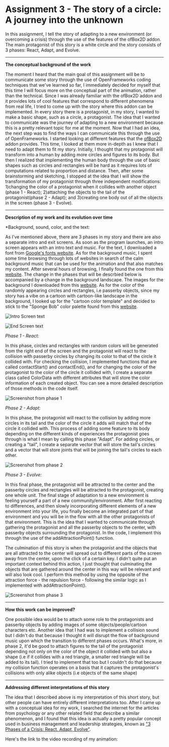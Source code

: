 # Assignment 3 -  The story of a circle: A journey into the unknown

In this assignment, I tell the story of adapting to a new environment (or overcoming a crisis) through the use of the features of the ofBox2D addon.
The main protagonist of this story is a white circle and the story consists of 3 phases: React, Adapt, and Evolve.

***
**The conceptual background of the work**

The moment I heard that the main goal of this assignment will be to communicate some story through the use of OpenFrameworks coding techniques that we've learned so far, I immediately decided for myself that this time I will focus more on the conceptual part of the animation, rather than the technical.
Since I was already familiar with the ofBox2D addon and it provides lots of cool features that correspond to different phenomena from real life, I tried to come up with the story where this addon can be implemented.
In every story there is a protagonist, in my story, I wanted to make a basic shape, such as a circle, a protagonist. The idea that I wanted to communicate was the journey of adapting to a new environment because this is a pretty relevant topic for me at the moment. Now that I had an idea, the next step was to find the ways I can communicate this through the use of OpenFrameworks.
I started looking at different features that the [ofBox2D](https://github.com/vanderlin/ofxBox2d) addon provides. This time, I looked at them more in-depth as I knew that I need to adapt them to fit my story.
Initially, I thought that my protagonist will transform into a human by adding more circles and figures to its body. But then I realized that implementing the human body through the use of basic shapes such as circles and rectangles will be hard as it requires lots of computations related to proportion and distance. Then, after some brainstorming and sketching, I stopped at the idea that I will show the transformation of my protagonist through three independent modifications: 1)changing the color of a protagonist when it collides with another object (phase 1 - React); 2)attaching the objects to the tail of the protagonist(phase 2 - Adapt); and 3)creating one body out of all the objects in the screen (phase 3 - Evolve).

***
**Description of my work and its evolution over time**

*Background, sound, color, and the text:

As I've mentioned above, there are 3 phases in my story and there are also a separate intro and exit screens.
As soon as the program launches, an intro screen appears with an intro text and music. For the text, I downloaded a font from [Google's fonts website](https://fonts.google.com/specimen/Indie+Flower#standard-styles). As for the background music, I spent some time browsing through lots of websites in search of the calm background music that can be used for the animation and that also matches my content. After several hours of browsing, I finally found the one from this [website](https://www.chosic.com/free-music/adventure/).
The change in the phases that will be descrbied below is accompanied by a change in the background landscape. The images for the background I downloaded from this [website](https://www.vectorstock.com/royalty-free-vector/seamless-cartoon-nature-background-with-separate-vector-20061466).
As for the color of the randomly appearing circles and rectangles, i.e passerby objects, since my story has a vibe on a cartoon with cartoon-like landscape in the background, I looked up for the "cartoon color template" and decided to stick to the "Sponge Bob" color palette found from this [website](https://www.qualitylogoproducts.com/blog/12-color-schemes-from-famous-cartoons/).

![Intro Screen text](bin/data/intro.png)

![End Screen text](bin/data/end.png)



*Phase 1 - React:*

In this phase, circles and rectangles with random colors will be generated from the right end of the screen and the protagonist will react to the collision with passerby circles by changing its color to that of the circle it collided with. For checking the collision, I implemented functions that are called contactStart() and contactEnd(), and for changing the color of the protagonist to the color of the circle it collided with, I create a separate class called ColorData with different attributes that will store the color information of each created object. You can see a more detailed description of those methods in the code itself.

![Screenshot from phase 1](bin/data/phase1.png)


*Phase 2 - Adapt:*

In this phase, the protagonist will react to the collision by adding more circles in its tail and the color of the circle it adds will match that of the circle it collided with. This process of adding some feature to its body depending on the different kinds of experiences the protagonist goes through is what I mean by calling this phase "Adapt". For adding circles, or creating a "tail", I create a separate vector that will store the tail's circles and a vector that will store joints that will be joining the tail's circles to each other.

![Screenshot from phase 2](bin/data/phase2.png)


*Phase 3 - Evolve:*

In this final phase, the protagonist will be attracted to the center and the passerby circles and rectangles will be attracted to the protagonist, creating one whole unit. The final stage of adaptation to a new environment is feeling yourself a part of a new community/environment. After first reacting to differences, and then slowly incorporating different elements of a new environment into your life, you finally become an integrated part of that environment and you will be in the flow with all the other protagonists of that environment. This is the idea that I wanted to communicate through gathering the protagonist and all the passerby objects to the center, with passerby objects surrounding the protagonist.
In the code, I implement this through the use of the addAttractionPoint() function.

The culmination of this story is when the protagonist and the objects that are all attracted to the center will spread out to different parts of the screen away from the center, upon the click of a certain key. I didn't quite put an important context behind this action, I just thought that culminating the objects that are gathered around the center in this way will be relevant and will also look cool. I perform this method by using the opposite of the attraction force - the repulsion force - following the similar logic as I implemented with addAttractionPoint().

![Screenshot from phase 3](bin/data/phase3.png)



***
**How this work can be improved?**

One possible idea would be to attach some role to the protagonists and passerby objects by adding images of some objects/people/cartoon characters etc.
Another idea that I had was to implement a collision sound but I didn't do that because I thought it will disrupt the flow of background music upon which the transition to different phases occurs.
What's more, in phase 2, it'd be good to attach figures to the tail of the protagonist depending not only on the color of the object it collided with but also a shape (i.e if it collides with a red triangle, a smaller red triangle will be added to its tail). I tried to implement that too but I couldn't do that because my collision function operates on a basis that it captures the protagonist's collisions with only alike objects (i.e objects of the same shape)

***
**Addressing different interpretations of this story**
 
 The idea that I described above is my interpretation of this short story, but other people can have entirely different interpretations too. After I came up with a conceptual idea for my work, I searched the internet for the articles from psychology or any other related field that describe a similar phenomenon, and I found that this idea is actually a pretty popular concept used in business management and leadership strategies, known as ["3 Phases of a Crisis: React, Adapt, Evolve"](https://www.chosic.com/free-music/adventure/).
 
 
Here's the link to the video recording of my animation:



